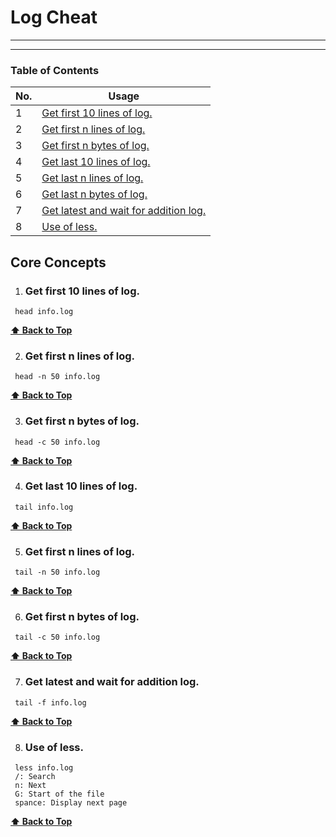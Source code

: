 # Log Cheat

---

---
### Table of Contents

| No. | Usage |
| --- | --------- |
|1  | [Get first 10 lines of log.](#get-first-10-lines-of-log) |
|2  | [Get first n lines of log.](#get-first-n-lines-of-log) |
|3  | [Get first n bytes of log.](#get-first-n-bytes-of-log) |
|4  | [Get last 10 lines of log.](#get-last-10-lines-of-log) |
|5  | [Get last n lines of log.](#get-last-n-lines-of-log) |
|6  | [Get last n bytes of log.](#get-last-n-bytes-of-log) |
|7  | [Get latest and wait for addition log.](#get-latest-and-wait-for-addition-log) |
|8  | [Use of less.](#use-of-less) |



## Core Concepts


1. ### Get first 10 lines of log.
```shell
 head info.log
```   
   **[⬆ Back to Top](#table-of-contents)**

2. ### Get first n lines of log.
```shell
 head -n 50 info.log
```   
   **[⬆ Back to Top](#table-of-contents)**

3. ### Get first n bytes of log.
```shell
 head -c 50 info.log
```   
   **[⬆ Back to Top](#table-of-contents)**

4. ### Get last 10 lines of log.
```shell
 tail info.log
```   
   **[⬆ Back to Top](#table-of-contents)**

5. ### Get first n lines of log.
```shell
 tail -n 50 info.log
```   
   **[⬆ Back to Top](#table-of-contents)**

6. ### Get first n bytes of log.
```shell
 tail -c 50 info.log
```   
   **[⬆ Back to Top](#table-of-contents)**

7. ### Get latest and wait for addition log.
```shell
 tail -f info.log
```   
   **[⬆ Back to Top](#table-of-contents)**

8. ### Use of less.
```shell
 less info.log
 /: Search
 n: Next
 G: Start of the file
 spance: Display next page
```

   **[⬆ Back to Top](#table-of-contents)**

